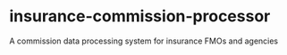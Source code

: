 # insurance-commission-processor
A commission data processing system for insurance FMOs and agencies
